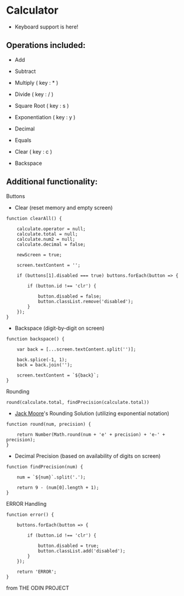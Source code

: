 # Calculator
- Keyboard support is here!

## Operations included:

- Add
- Subtract
- Multiply          ( key : * )
- Divide            ( key : / )
- Square Root       ( key : s )
- Exponentiation    ( key : y )
- Decimal
- Equals

- Clear             ( key : c )
- Backspace


## Additional functionality:
Buttons
- Clear (reset memory and empty screen)
```
function clearAll() {

    calculate.operator = null;
    calculate.total = null;
    calculate.num2 = null;
    calculate.decimal = false;

    newScreen = true;

    screen.textContent = '';

    if (buttons[1].disabled === true) buttons.forEach(button => {

        if (button.id !== 'clr') {

            button.disabled = false;
            button.classList.remove('disabled');
        }
    });
}
```
- Backspace (digit-by-digit on screen)
```
function backspace() {

    var back = [...screen.textContent.split('')];

    back.splice(-1, 1);
    back = back.join('');

    screen.textContent = `${back}`;
}
```

Rounding
```
round(calculate.total, findPrecision(calculate.total))
```
- [Jack Moore](http://www.jacklmoore.com/notes/rounding-in-javascript/)'s Rounding Solution (utilizing exponential notation)
```
function round(num, precision) {

    return Number(Math.round(num + 'e' + precision) + 'e-' + precision);
}
```

- Decimal Precision (based on availability of digits on screen)
```
function findPrecision(num) {

    num = `${num}`.split('.');

    return 9 - (num[0].length + 1);
}
```

ERROR Handling
```
function error() {

    buttons.forEach(button => {

        if (button.id !== 'clr') {

            button.disabled = true;
            button.classList.add('disabled');
        }
    });
    
    return 'ERROR';
}
```


from THE ODIN PROJECT